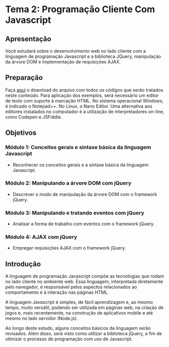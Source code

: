 # Tema 2: Programação Cliente Com Javascript

## Apresentação

Você estudará sobre o desenvolvimento web no lado cliente com a linguagem de programação Javascript e a biblioteca JQuery, manipulação da árvore DOM e implementação de requisições AJAX.

## Preparação

Faça [aqui](https://stecine.azureedge.net/repositorio/00212ti/07662/zip/codigos.zip) o download do arquivo com todos os códigos que serão tratados neste conteúdo. Para aplicação dos exemplos, será necessário um editor de texto com suporte à marcação HTML. No sistema operacional Windows, é indicado o Notepad++. No Linux, o Nano Editor. Uma alternativa aos editores instalados no computador é a utilização de interpretadores on-line, como Codepen e JSFiddle.

## Objetivos

### Módulo 1: Conceitos gerais e sintaxe básica da linguagem Javascript

- Reconhecer os conceitos gerais e a sintaxe básica da linguagem Javascript.

### Módulo 2: Manipulando a árvore DOM com jQuery

- Descrever o modo de manipulação da árvore DOM com o framework jQuery.

### Módulo 3: Manipulando e tratando eventos com jQuery

- Analisar a forma de trabalho com eventos com o framework jQuery.

### Módulo 4: AJAX com jQuery

- Empregar requisições AJAX com o framework jQuery.

## Introdução

A linguagem de programação Javascript compõe as tecnologias que rodam no lado cliente no ambiente web. Essa linguagem, interpretada diretamente pelo navegador, é responsável pelos aspectos relacionados ao comportamento e à interação nas páginas HTML.

A linguagem Javascript é simples, de fácil aprendizagem e, ao mesmo tempo, muito versátil, podendo ser utilizada em páginas web, na criação de jogos e, mais recentemente, na construção de aplicativos mobile e até mesmo no lado servidor (Node.js).

Ao longo deste estudo, alguns conceitos básicos da linguagem serão revisados. Além disso, será visto como utilizar a biblioteca jQuery, a fim de otimizar o processo de programação com uso de Javascript.
